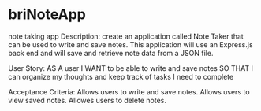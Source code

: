 # briNoteApp
note taking app
Description:
create an application called Note Taker that can be used to write and save notes. This application will use an Express.js back end and will save and retrieve note data from a JSON file.

User Story: 
AS A user
I WANT to be able to write and save notes
SO THAT I can organize my thoughts and keep track of tasks I need to complete

Acceptance Criteria:
Allows users to write and save notes.
Allows users to view  saved notes. 
Allowes users to delete notes.


